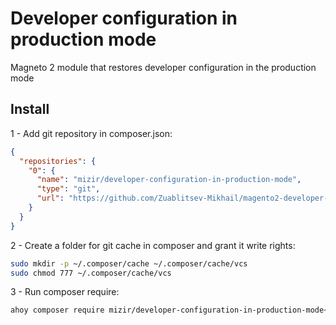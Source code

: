 # Developer configuration in production mode
Magneto 2 module that restores developer configuration in the production mode


## Install
1 - Add git repository in composer.json:
```json
{
  "repositories": {
    "0": {
      "name": "mizir/developer-configuration-in-production-mode",
      "type": "git",
      "url": "https://github.com/Zuablitsev-Mikhail/magento2-developer-configuration-in-production-mode"
    }
  }
}
```
2 - Create a folder for git cache in composer and grant it write rights:
```bash
sudo mkdir -p ~/.composer/cache ~/.composer/cache/vcs
sudo chmod 777 ~/.composer/cache/vcs
```
3 - Run composer require:
```bash
ahoy composer require mizir/developer-configuration-in-production-mode<tag_version>
```

